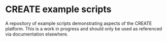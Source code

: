 CREATE example scripts
===

A repository of example scripts demonstrating aspects of the CREATE platform.
This is a work in progress and should only be used as referenced via documentation elsewhere.
